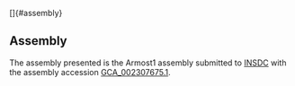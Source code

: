[]{#assembly}

Assembly
--------

The assembly presented is the Armost1 assembly submitted to
[INSDC](http://www.insdc.org) with the assembly accession
[GCA\_002307675.1](http://www.ebi.ac.uk/ena/data/view/GCA_002307675.1).
